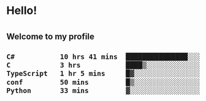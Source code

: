 
<h1>Hello!<h1>
<h2>Welcome to my profile<h2>

<!--START_SECTION:waka-->

```txt
C#           10 hrs 41 mins  ███████████████░░░░░░░░░░   59.98 %
C            3 hrs           ████▒░░░░░░░░░░░░░░░░░░░░   16.84 %
TypeScript   1 hr 5 mins     █▓░░░░░░░░░░░░░░░░░░░░░░░   06.12 %
conf         50 mins         █▒░░░░░░░░░░░░░░░░░░░░░░░   04.71 %
Python       33 mins         ▓░░░░░░░░░░░░░░░░░░░░░░░░   03.10 %
```

<!--END_SECTION:waka-->
